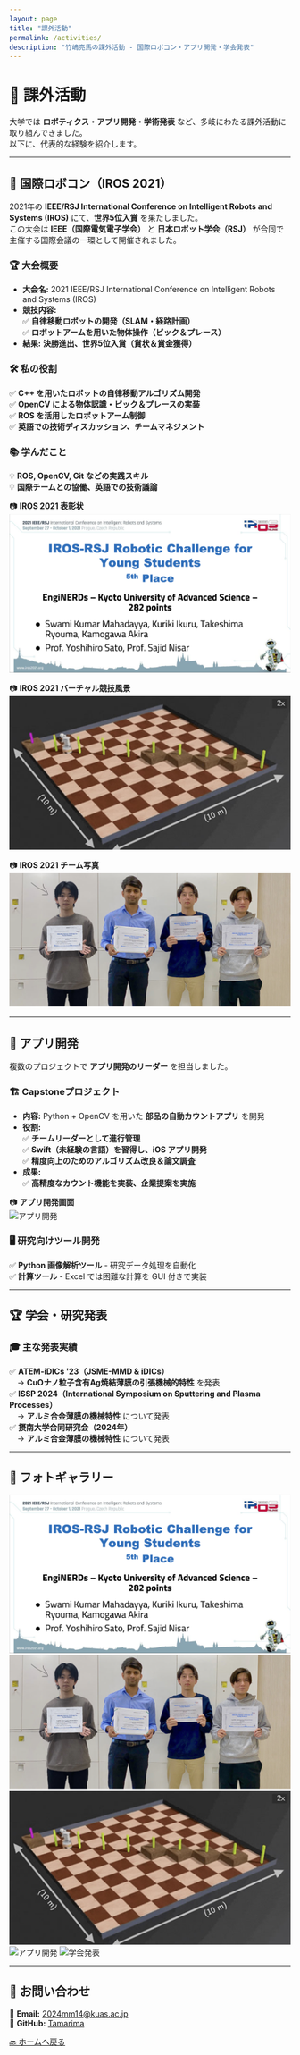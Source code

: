```yaml
---
layout: page
title: "課外活動"
permalink: /activities/
description: "竹嶋亮馬の課外活動 - 国際ロボコン・アプリ開発・学会発表"
---
```


# 🎯 課外活動  

大学では **ロボティクス・アプリ開発・学術発表** など、多岐にわたる課外活動に取り組んできました。  
以下に、代表的な経験を紹介します。

---

## **🤖 国際ロボコン（IROS 2021）**
2021年の **IEEE/RSJ International Conference on Intelligent Robots and Systems (IROS)** にて、**世界5位入賞** を果たしました。  
この大会は **IEEE（国際電気電子学会）** と **日本ロボット学会（RSJ）** が合同で主催する国際会議の一環として開催されました。

### **🏆 大会概要**
- **大会名:** 2021 IEEE/RSJ International Conference on Intelligent Robots and Systems (IROS)
- **競技内容:**  
  ✅ **自律移動ロボットの開発（SLAM・経路計画）**  
  ✅ **ロボットアームを用いた物体操作（ピック＆プレース）**  
- **結果:** **決勝進出、世界5位入賞（賞状＆賞金獲得）**

### **🛠 私の役割**
✅ **C++ を用いたロボットの自律移動アルゴリズム開発**  
✅ **OpenCV による物体認識・ピック＆プレースの実装**  
✅ **ROS を活用したロボットアーム制御**  
✅ **英語での技術ディスカッション、チームマネジメント**

### **📚 学んだこと**
💡 **ROS, OpenCV, Git などの実践スキル**  
💡 **国際チームとの協働、英語での技術議論**  

📷 **IROS 2021 表彰状**  
![IROS 表彰状](/assets/images/iros_award.jpg)  

📷 **IROS 2021 バーチャル競技風景**  
![IROS 競技](images/iros_virtual.jpg)  

📷 **IROS 2021 チーム写真**  
![IROS チーム](images/iros_team.jpg)  

---

## **📱 アプリ開発**
複数のプロジェクトで **アプリ開発のリーダー** を担当しました。

### **🏗 Capstoneプロジェクト**
- **内容:** Python + OpenCV を用いた **部品の自動カウントアプリ** を開発  
- **役割:**  
  ✅ **チームリーダーとして進行管理**  
  ✅ **Swift（未経験の言語）を習得し、iOS アプリ開発**  
  ✅ **精度向上のためのアルゴリズム改良＆論文調査**
- **成果:**  
  ✅ **高精度なカウント機能を実装、企業提案を実施**

📷 **アプリ開発画面**  
![アプリ開発](images/app_dev.jpg)  

### **🖥 研究向けツール開発**
✅ **Python 画像解析ツール** - 研究データ処理を自動化  
✅ **計算ツール** - Excel では困難な計算を GUI 付きで実装  

---

## **🏆 学会・研究発表**
### **🎓 主な発表実績**
✅ **ATEM-iDICs '23（JSME-MMD & iDICs）**  
　→ **CuOナノ粒子含有Ag焼結薄膜の引張機械的特性** を発表  
✅ **ISSP 2024（International Symposium on Sputtering and Plasma Processes）**  
　→ **アルミ合金薄膜の機械特性** について発表  
✅ **摂南大学合同研究会（2024年）**  
　→ **アルミ合金薄膜の機械特性** について発表     

---

## **📸 フォトギャラリー**
<div class="gallery">
  <img src="/assets/images/iros_award.jpg" alt="IROS 2021 表彰状">
  <img src="/assets/images/iros_team.jpg" alt="IROS 2021 チーム写真">
  <img src="/assets/images/iros_virtual.jpg" alt="IROS 2021 競技風景">
  <img src="/assets/images/app_dev.jpg" alt="アプリ開発">
  <img src="/assets/images/conference.jpg" alt="学会発表">
</div>

---

## **📩 お問い合わせ**
📧 **Email:** [2024mm14@kuas.ac.jp](mailto:2024mm14@kuas.ac.jp)  
📂 **GitHub:** [Tamarima](https://github.com/Tamarima)  

[🔙 ホームへ戻る](/)
